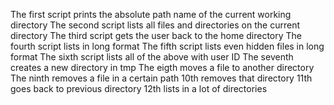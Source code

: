 The first script prints the absolute path name of the current working directory
The second script lists all files and directories on the current directory
The third script  gets the user back to the home directory
The fourth script lists in long format
The fifth script lists even hidden files in long format
The sixth script lists all of the above with user ID
The seventh creates a new directory in tmp
The eigth moves a file to another directory
The ninth removes a file in a certain path
10th removes that directory
11th goes back to previous directory
12th lists in a lot of directories
